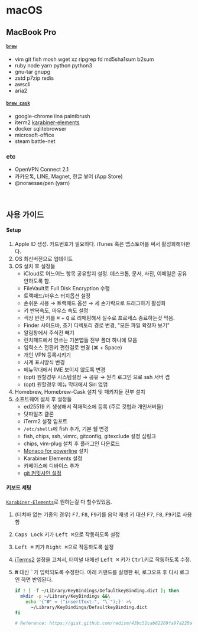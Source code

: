macOS
========

MacBook Pro
--------
#### [`brew`]
- vim git fish mosh wget xz ripgrep fd md5sha1sum b2sum
- ruby node yarn python python3
- gnu-tar gnupg
- zstd p7zip redis
- awscli
- aria2

#### [`brew cask`]
- google-chrome iina paintbrush
- iterm2 [karabiner-elements]
- docker sqlitebrowser
- microsoft-office
- steam battle-net

### etc
- OpenVPN Connect 2.1
- 카카오톡, LINE, Magnet, 한글 뷰어 (App Store)
- @noraesae/pen (yarn)

<br>

사용 가이드
--------
#### Setup
1.  Apple ID 생성. 카드번호가 필요하다. iTunes 혹은 앱스토어를 써서 활성화해야한다.
2.  OS 최신버전으로 업데이트
3.  OS 설치 후 설정들
    - iCloud로 어느어느 항목 공유할지 설정. 데스크톱, 문서, 사진, 이메일은 공유 안하도록 함.
    - FileVault로 Full Disk Encryption 수행
    - 트랙패드/마우스 터치옵션 설정
    - 손쉬운 사용 &rarr; 트랙패드 옵션 &rarr; 세 손가락으로 드래그하기 활성화
    - 키 반복속도, 마우스 속도 설정
    - 색상 반전 키를 <kbd>⌘</kbd> + <kbd>Q</kbd> 로 리매핑해서 실수로 프로세스 종료하는것 막음.
    - Finder 사이드바, 초기 디렉토리 경로 변경, "모든 파일 확장자 보기"
    - 알림창에서 주식칸 빼기
    - 런치패드에서 안쓰는 기본앱들 전부 폴더 하나에 모음
    - 입력소스 전환키 편한걸로 변경 (⌘ + Space)
    - 개인 VPN 등록시키기
    - 시계 표시방식 변경
    - 메뉴막대에서 IME 보이지 않도록 변경
    - (opt) 원할경우 시스템설정 &rarr; 공유 &rarr; 원격 로그인 으로 ssh 서버 켬
    - (opt) 원할경우 메뉴 막대에서 Siri 없앰
4.  Homebrew, Homebrew-Cask 설치 및 패키지들 전부 설치
5.  소프트웨어 설치 후 설정들
    - ed25519 키 생성해서 적재적소에 등록 (주로 깃헙과 개인서버들)
    - 닷파일즈 클론
    - iTerm2 설정 임포트
    - `/etc/shells`에 fish 추가, 기본 쉘 변경
    - fish, chips, ssh, vimrc, gitconfig, gitexclude 설정 심링크
    - chips, vim-plug 설치 후 플러그인 다운로드
    - [Monaco for powerline] 설치
    - Karabiner Elements 설정
    - 키베이스에 디바이스 추가
    - [git 커밋사인 설정](https://gist.github.com/simnalamburt/c921a9e70e9a43f5b4743499370d5a88)

#### 키보드 세팅
[`Karabiner-Elements`][karabiner-elements]로 원하는걸 다 할수있었음.

1.  (터치바 없는 기종의 경우)
    <kbd>F7</kbd>, <kbd>F8</kbd>, <kbd>F9</kbd>키를 음악 재생 키 대신
    <kbd>F7</kbd>, <kbd>F8</kbd>, <kbd>F9</kbd>키로 사용함
1.  <kbd>Caps Lock</kbd> 키가 <kbd>Left ⌘</kbd>으로 작동하도록 설정
1.  <kbd>Left ⌘</kbd> 키가 <kbd>Right ⌘</kbd>으로 작동하도록 설정
1.  [iTerms2] 설정을 고쳐서, 터미널 내에선 <kbd>Left ⌘</kbd> 키가
    <kbd>Ctrl</kbd>키로 작동하도록 수정.
1.  <kbd>₩</kbd> 대신 <kbd>\`</kbd>가 입력되도록 수정한다. 아래 커맨드를 실행한
    뒤, 로그오프 후 다시 로그인 하면 반영된다.

    ```bash
    if ! [ -f ~/Library/KeyBindings/DefaultkeyBinding.dict ]; then
      mkdir -p ~/Library/KeyBindings &&\
        echo '{"₩" = ("insertText:", "\`");}' >\
          ~/Library/KeyBindings/DefaultkeyBinding.dict
    fi

    # Reference: https://gist.github.com/redism/43bc51cab62269fa97a220a7bb5e1103
    ```

[Monaco for powerline]: https://gist.github.com/simnalamburt/90965dcb09cec6b82320/raw/58a9f61143273d5226be352d2c29ecf738e5bffd/monaco-powerline.otf
[rustup]: https://www.rust-lang.org/ko-KR/install.html
[`brew`]: http://brew.sh
[`brew cask`]: https://caskroom.github.io/
[karabiner-elements]: https://github.com/tekezo/Karabiner-Elements
[dash]: https://kapeli.com/dash
[exa]: https://the.exa.website/
[iTerms2]: https://www.iterm2.com/
